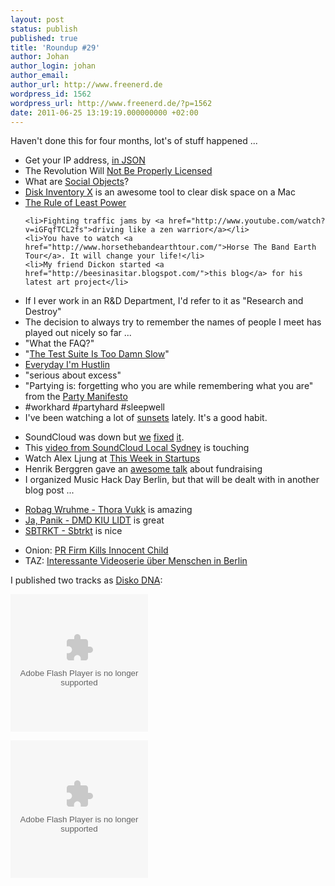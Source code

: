 ```yaml
---
layout: post
status: publish
published: true
title: 'Roundup #29'
author: Johan
author_login: johan
author_email:
author_url: http://www.freenerd.de
wordpress_id: 1562
wordpress_url: http://www.freenerd.de/?p=1562
date: 2011-06-25 13:19:19.000000000 +02:00
---
```

Haven't done this for four months, lot's of stuff happened ...

<ul>
	<li>Get your IP address, <a href="http://jsonip.com">in JSON</a></li>
	<li>The Revolution Will <a href="http://torrentfreak.com/the-revolution-will-not-be-properly-licensed-110304/">Not Be Properly Licensed</a></li>
	<li>What are <a href="http://kyle.mathews2000.com/blog/2009/02/21/what-are-social-objects">Social Objects</a>?</li>
	<li><a href="http://www.derlien.com/">Disk Inventory X</a> is an awesome tool to clear disk space on a Mac</li>
	<li><a href="http://www.w3.org/2001/tag/doc/leastPower">The Rule of Least Power</a></li>

	<li>Fighting traffic jams by <a href="http://www.youtube.com/watch?v=iGFqfTCL2fs">driving like a zen warrior</a></li>
	<li>You have to watch <a href="http://www.horsethebandearthtour.com/">Horse The Band Earth Tour</a>. It will change your life!</li>
	<li>My friend Dickon started <a href="http://beesinasitar.blogspot.com/">this blog</a> for his latest art project</li>
</ul>

<ul>
	<li>If I ever work in an R&D Department, I'd refer to it as "Research and Destroy"</li>
	<li>The decision to always try to remember the names of people I meet has played out nicely so far ...</li>
	<li>"What the FAQ?"</li>
	<li>"<a href="http://twitpic.com/4h7j8s">The Test Suite Is Too Damn Slow</a>"</li>
	<li><a href="http://calendar.ytmnd.com/">Everyday I'm Hustlin</a></li>
	<li>"serious about excess"</li>
	<li>"Partying is: forgetting who you are while remembering what you are" from the <a href="http://www.decentralizeddanceparty.com/the-party-manifesto/">Party Manifesto</a></li>
	<li>#workhard #partyhard #sleepwell</li>
	<li>I've been watching a lot of <a href="http://instagr.am/p/DgSvf/">sunsets</a> lately. It's a good habit.</li>
</ul>

<ul>
	<li>SoundCloud was down but <a href="http://soundcloud.tumblr.com/post/5216815023/soundcloud-went-down-for-a-bit-today-apologies">we</a> <a href="http://instagr.am/p/D5NP5/">fixed</a> <a href="http://twitpic.com/4tue02">it</a>.</li>
	<li>This <a href="http://vimeo.com/25435416">video from SoundCloud Local Sydney</a> is touching</li>
	<li>Watch Alex Ljung at <a href="http://thisweekin.com/thisweekin-startups/alex-ljung-of-soundcloud-on-this-week-in-startups-142/">This Week in Startups</a></li>
	<li>Henrik Berggren gave an <a href="http://vimeo.com/22651890">awesome talk</a> about fundraising</li>
	<li>I organized Music Hack Day Berlin, but that will be dealt with in another blog post ...</li>
</ul>


<ul>
	<li><a href="http://soundcloud.com/pamparecords/sets/pampacd002-robag-wruhme-thora-vukk/">Robag Wruhme - Thora Vukk</a> is amazing</li>
	<li><a href="http://soundcloud.com/ja-panik/sets/dmd-kiu-lidt/">Ja, Panik - DMD KIU LIDT</a> is great</li>
	<li><a href="http://hypem.com/#!/artist/SBTRKT">SBTRKT - Sbtrkt</a> is nice</li>
</ul>



<ul>
	<li>Onion: <a href="http://www.theonion.com/articles/pr-firm-kills-innocent-child,20226/">PR Firm Kills Innocent Child</a></li>
	<li>TAZ: <a href="http://www.taz.de/1/berlin/berlin-folgen/">Interessante Videoserie über Menschen in Berlin</a></li>
</ul>

I published two tracks as <a href="http://diskodna.de/">Disko DNA</a>:

<object height="220" width="220"> <param name="movie" value="http://player.soundcloud.com/player.swf?url=http%3A%2F%2Fapi.soundcloud.com%2Ftracks%2F14497588&amp;auto_play=false&amp;player_type=artwork&amp;color=000000"></param> <param name="allowscriptaccess" value="always"></param> <embed allowscriptaccess="always" height="220" src="http://player.soundcloud.com/player.swf?url=http%3A%2F%2Fapi.soundcloud.com%2Ftracks%2F14497588&amp;auto_play=false&amp;player_type=artwork&amp;color=000000" type="application/x-shockwave-flash" width="220"></embed> </object>   

<object height="220" width="220"> <param name="movie" value="http://player.soundcloud.com/player.swf?url=http%3A%2F%2Fapi.soundcloud.com%2Ftracks%2F9221435&amp;auto_play=false&amp;player_type=artwork&amp;color=000000"></param> <param name="allowscriptaccess" value="always"></param> <embed allowscriptaccess="always" height="220" src="http://player.soundcloud.com/player.swf?url=http%3A%2F%2Fapi.soundcloud.com%2Ftracks%2F9221435&amp;auto_play=false&amp;player_type=artwork&amp;color=000000" type="application/x-shockwave-flash" width="220"></embed> </object> 
